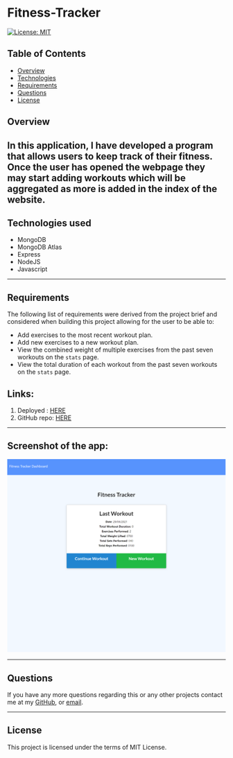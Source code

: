 # Fitness-Tracker

  [![License: MIT](https://img.shields.io/badge/License-MIT-yellow.svg)](https://opensource.org/licenses/MIT)

## Table of Contents

- [Overview](#overview)
- [Technologies](#technologies-used)
- [Requirements](#requirements)
- [Questions](#questions)
- [License](#license)


## Overview
In this application, I have developed a program that allows users to keep track of their fitness.
Once the user has opened the webpage they may start adding workouts which will be aggregated as more is added in the index of the website.
---

## Technologies used
- MongoDB
- MongoDB Atlas
- Express
- NodeJS
- Javascript
---

## Requirements

The following list of requirements were derived from the project brief and considered when building this project allowing for the user to be able to:

 - Add exercises to the most recent workout plan.
 - Add new exercises to a new workout plan.
 - View the combined weight of multiple exercises from the past seven workouts on the `stats` page.
 - View the total duration of each workout from the past seven workouts on the `stats` page.


## Links:

1. Deployed : [HERE](https://travis297.github.io/Searchify/)
2. GitHub repo: [HERE](https://github.com/Travis-Witts/Fitness-Tracker)
---

## Screenshot of the app:
![alt text](./images/index.png)

---
## Questions
    
If you have any more questions regarding this or any other projects contact me at my [GitHub](https://github.com/Travis297/), or [email](mailto:travis.witts@outlook.com).

---
## License
This project is licensed under the terms of MIT License.
